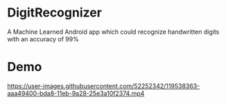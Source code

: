 # DigitRecognizer
A Machine Learned Android app which could recognize handwritten digits with an accuracy of 99%

# Demo 

https://user-images.githubusercontent.com/52252342/119538363-aaa49400-bda8-11eb-9a28-25e3a10f2374.mp4
